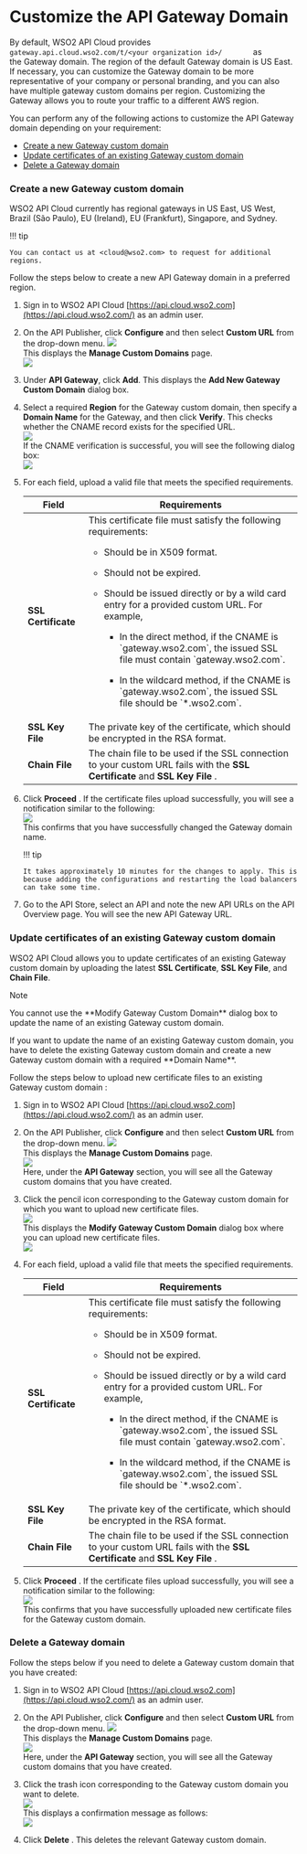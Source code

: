 # Customize the API Gateway Domain

By default, WSO2 API Cloud provides
`         gateway.api.cloud.wso2.com/t/<your organization id>/        `
as the Gateway domain. The region of the default Gateway domain is US
East. If necessary, you can customize the Gateway domain to be more
representative of your company or personal branding, and you can also
have multiple gateway custom domains per region. Customizing the Gateway
allows you to route your traffic to a different AWS region.

You can perform any of the following actions to customize the API
Gateway domain depending on your requirement:

-   [Create a new Gateway custom
    domain](#CustomizingtheAPIGatewayDomain-CreateanewGatewaycustomdomain)
-   [Update certificates of an existing Gateway custom
    domain](#CustomizingtheAPIGatewayDomain-UpdatecertificatesofanexistingGatewaycustomdomain)
-   [Delete a Gateway
    domain](#CustomizingtheAPIGatewayDomain-DeleteaGatewaydomain)

### Create a new Gateway custom domain

WSO2 API Cloud currently has regional gateways in US East, US West,
Brazil (São Paulo), EU (Ireland), EU (Frankfurt), Singapore, and Sydney.

!!! tip
    
    You can contact us at <cloud@wso2.com> to request for additional
    regions.
    

Follow the steps below to create a new API Gateway domain in a preferred
region.

1.  Sign in to WSO2 API Cloud [https://api.cloud.wso2.com](https://api.cloud.wso2.com/) as an admin user.

2.  On the API Publisher, click **Configure** and then select **Custom
    URL** from the drop-down menu.
    ![](../assets/img/customize/custom-url.png)  
    This displays the **Manage Custom Domains** page.  
    ![](../assets/img/customize/manage-custom-domains.png)

3.  Under **API Gateway**, click **Add**. This displays the **Add New
    Gateway Custom Domain** dialog box.

4.  Select a required **Region** for the Gateway custom domain, then
    specify a **Domain Name** for the Gateway, and then click **Verify**. This checks whether the CNAME record exists for the specified URL.  
    ![](../assets/img/customize/verify-gateway-custom-domain.png)  
    If the CNAME verification is successful, you will see the following
    dialog box:  
    ![](../assets/img/customize/verified-gateway-cname.png)

5.  For each field, upload a valid file that meets the specified
    requirements.

    <table>
    <thead>
    <tr class="header">
    <th>Field</th>
    <th>Requirements</th>
    </tr>
    </thead>
    <tbody>
    <tr class="odd">
    <td><strong>SSL Certificate</strong></td>
    <td>This certificate file must satisfy the following requirements:
    <ul>
    <li><p>Should be in X509 format.</p></li>
    <li><p>Should not be expired.</p></li>
    <li><p>Should be issued directly or by a wild card entry for a provided custom URL. For example,</p>
    <ul>
    <li><p>In the direct method, if the CNAME is `gateway.wso2.com`, the issued SSL file must contain `gateway.wso2.com`.</p></li>
    <li><p>In the wildcard method, if the CNAME is `gateway.wso2.com`, the issued SSL file should be `*.wso2.com`.</p></li>
    </ul></li>
    </ul></td>
    </tr>
    <tr class="even">
    <td><strong>SSL Key File</strong></td>
    <td>The private key of the certificate, which should be encrypted in the RSA format.</td>
    </tr>
    <tr class="odd">
    <td><strong>Chain File</strong></td>
    <td>The chain file to be used if the SSL connection to your custom URL fails with the <strong>SSL Certificate</strong> and <strong>SSL Key File</strong> .</td>
    </tr>
    </tbody>
    </table>

6.  Click **Proceed** . If the certificate files upload successfully,
    you will see a notification similar to the following:  
    ![](../assets/img/customize/successful-certificate-upload.png)  
    This confirms that you have successfully changed the Gateway domain
    name.

    !!! tip
    
        It takes approximately 10 minutes for the changes to apply. This is
        because adding the configurations and restarting the load balancers
        can take some time.
    

7.  Go to the API Store, select an API and note the new API URLs on the
    API Overview page. You will see the new API Gateway URL.

### Update certificates of an existing Gateway custom domain

WSO2 API Cloud allows you to update certificates of an existing Gateway
custom domain by uploading the latest **SSL Certificate**, **SSL Key
File**, and **Chain File**.

<html>
         <div class="admonition info">
         <p class="admonition-title">Note</p>
         <p>You cannot use the **Modify Gateway Custom Domain** dialog box to update
the name of an existing Gateway custom domain.</p>
         <p>If you want to update the name of an existing Gateway custom domain, you
have to delete the existing Gateway custom domain and create a new
Gateway custom domain with a required **Domain Name**.</p>
         </div>
</html>

Follow the steps below to upload new certificate files to an existing
Gateway custom domain :

1.  Sign in to WSO2 API Cloud [https://api.cloud.wso2.com](https://api.cloud.wso2.com/) as an admin user.

2.  On the API Publisher, click **Configure** and then select **Custom
    URL** from the drop-down menu.
    ![](../assets/img/customize/custom-url.png)  
    This displays the **Manage Custom Domains** page.  
    ![](../assets/img/customize/manage-gateway-custom-domains.png)  
    Here, under the **API Gateway** section, you will see all the
    Gateway custom domains that you have created.

3.  Click the pencil icon corresponding to the Gateway custom domain for
    which you want to upload new certificate files.  
    ![](../assets/img/customize/edit-gateway-custom-domain.png)  
    This displays the **Modify Gateway Custom Domain** dialog box where
    you can upload new certificate files.  
    ![](../assets/img/customize/modify-gateway-custom-domain.png)

4.  For each field, upload a valid file that meets the specified
    requirements.

    <table>
    <thead>
    <tr class="header">
    <th>Field</th>
    <th>Requirements</th>
    </tr>
    </thead>
    <tbody>
    <tr class="odd">
    <td><strong>SSL Certificate</strong></td>
    <td>This certificate file must satisfy the following requirements:
    <ul>
    <li><p>Should be in X509 format.</p></li>
    <li><p>Should not be expired.</p></li>
    <li><p>Should be issued directly or by a wild card entry for a provided custom URL. For example,</p>
    <ul>
    <li><p>In the direct method, if the CNAME is `gateway.wso2.com`, the issued SSL file must contain `gateway.wso2.com`.</p></li>
    <li><p>In the wildcard method, if the CNAME is `gateway.wso2.com`, the issued SSL file should be `*.wso2.com`.</p></li>
    </ul></li>
    </ul></td>
    </tr>
    <tr class="even">
    <td><strong>SSL Key File</strong></td>
    <td>The private key of the certificate, which should be encrypted in the RSA format.</td>
    </tr>
    <tr class="odd">
    <td><strong>Chain File</strong></td>
    <td>The chain file to be used if the SSL connection to your custom URL fails with the <strong>SSL Certificate</strong> and <strong>SSL Key File</strong> .</td>
    </tr>
    </tbody>
    </table>

5.  Click **Proceed** . If the certificate files upload successfully,
    you will see a notification similar to the following:  
    ![](../assets/img/customize/successful-certificate-upload.png)  
    This confirms that you have successfully uploaded new certificate
    files for the Gateway custom domain.

### Delete a Gateway domain

Follow the steps below if you need to delete a Gateway custom domain
that you have created:

1.  Sign in to WSO2 API Cloud [https://api.cloud.wso2.com](https://api.cloud.wso2.com/) as an admin user.

2.  On the API Publisher, click **Configure** and then select **Custom
    URL** from the drop-down menu.
    ![](../assets/img/customize/custom-url.png)  
    This displays the **Manage Custom Domains** page.  
    ![](../assets/img/customize/manage-gateway-custom-domains.png)  
    Here, under the **API Gateway** section, you will see all the
    Gateway custom domains that you have created.

3.  Click the trash icon corresponding to the Gateway custom domain you
    want to delete.  
    ![](../assets/img/customize/delete-gateway-custom-domain.png)  
    This displays a confirmation message as follows:  
    ![](../assets/img/customize/deletion-confirmation.png)
4.  Click **Delete** . This deletes the relevant Gateway custom domain.

